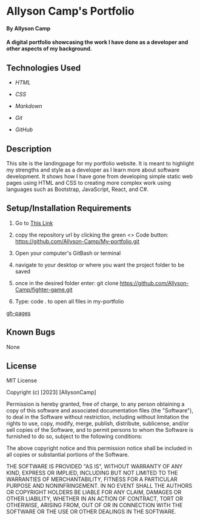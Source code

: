 # Allyson Camp's Portfolio

#### By Allyson Camp

#### A digital portfolio showcasing the work I have done as a developer and other aspects of my background.

## Technologies Used

-   _HTML_

-   _CSS_

-   _Markdown_

-   _Git_

-   _GitHub_

## Description

This site is the landingpage for my portfolio website. It is meant to highlight my strengths and style as a developer as I learn more about software development. It shows how I have gone from developing simple static web pages using HTML and CSS to creating more complex work using languages such as Bootstrap, JavaScript, React, and C#.

## Setup/Installation Requirements

1. Go to [This Link](https://github.com/Allyson-Camp/My-portfolio)

2. copy the repository url by clicking the green <> Code button: https://github.com/Allyson-Camp/My-portfolio.git

3. Open your computer's GitBash or terminal

4. navigate to your desktop or where you want the project folder to be saved

5. once in the desired folder enter: git clone https://github.com/Allyson-Camp/fighter-game.git

6. Type: code . to open all files in my-portfolio

[gh-pages](Allyson-Camp.github.io/My-portfolio)

## Known Bugs

None

## License

MIT License

Copyright (c) [2023] [AllysonCamp]

Permission is hereby granted, free of charge, to any person obtaining a copy
of this software and associated documentation files (the "Software"), to deal
in the Software without restriction, including without limitation the rights
to use, copy, modify, merge, publish, distribute, sublicense, and/or sell
copies of the Software, and to permit persons to whom the Software is
furnished to do so, subject to the following conditions:

The above copyright notice and this permission notice shall be included in all
copies or substantial portions of the Software.

THE SOFTWARE IS PROVIDED "AS IS", WITHOUT WARRANTY OF ANY KIND, EXPRESS OR
IMPLIED, INCLUDING BUT NOT LIMITED TO THE WARRANTIES OF MERCHANTABILITY,
FITNESS FOR A PARTICULAR PURPOSE AND NONINFRINGEMENT. IN NO EVENT SHALL THE
AUTHORS OR COPYRIGHT HOLDERS BE LIABLE FOR ANY CLAIM, DAMAGES OR OTHER
LIABILITY, WHETHER IN AN ACTION OF CONTRACT, TORT OR OTHERWISE, ARISING FROM,
OUT OF OR IN CONNECTION WITH THE SOFTWARE OR THE USE OR OTHER DEALINGS IN THE
SOFTWARE.
